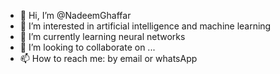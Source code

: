 - 👋 Hi, I’m @NadeemGhaffar
- 👀 I’m interested in artificial intelligence and machine learning
- 🌱 I’m currently learning neural networks
- 💞️ I’m looking to collaborate on ...
- 📫 How to reach me: by email or whatsApp

<!---
NadeemGhaffar/NadeemGhaffar is a ✨ special ✨ repository because its `README.md` (this file) appears on your GitHub profile.
You can click the Preview link to take a look at your changes.
--->
